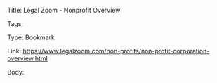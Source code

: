 Title:  Legal Zoom - Nonprofit Overview

Tags:    

Type:   Bookmark

Link:   https://www.legalzoom.com/non-profits/non-profit-corporation-overview.html

Body:    

